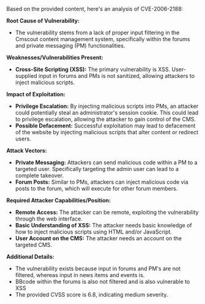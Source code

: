 Based on the provided content, here's an analysis of CVE-2006-2188:

**Root Cause of Vulnerability:**
- The vulnerability stems from a lack of proper input filtering in the Cmscout content management system, specifically within the forums and private messaging (PM) functionalities.

**Weaknesses/Vulnerabilities Present:**
- **Cross-Site Scripting (XSS):** The primary vulnerability is XSS. User-supplied input in forums and PMs is not sanitized, allowing attackers to inject malicious scripts.

**Impact of Exploitation:**
- **Privilege Escalation:** By injecting malicious scripts into PMs, an attacker could potentially steal an administrator's session cookie. This could lead to privilege escalation, allowing the attacker to gain control of the CMS.
- **Possible Defacement:** Successful exploitation may lead to defacement of the website by injecting malicious scripts that alter content or redirect users.

**Attack Vectors:**
- **Private Messaging:** Attackers can send malicious code within a PM to a targeted user. Specifically targeting the admin user can lead to a complete takeover.
- **Forum Posts:** Similar to PMs, attackers can inject malicious code via posts to the forum, which will execute for other forum members.

**Required Attacker Capabilities/Position:**
- **Remote Access:** The attacker can be remote, exploiting the vulnerability through the web interface.
- **Basic Understanding of XSS:** The attacker needs basic knowledge of how to inject malicious scripts using HTML and/or JavaScript.
- **User Account on the CMS:** The attacker needs an account on the targeted CMS.

**Additional Details:**
- The vulnerability exists because input in forums and PM's are not filtered, whereas input in news items and events is.
- BBcode within the forums is also not filtered and is also vulnerable to XSS
- The provided CVSS score is 6.8, indicating medium severity.